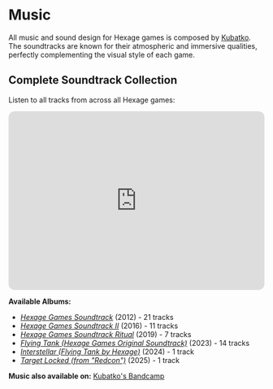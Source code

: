 # Music

All music and sound design for Hexage games is composed by [Kubatko](http://kubatko.info). The soundtracks are known for their atmospheric and immersive qualities, perfectly complementing the visual style of each game.

## Complete Soundtrack Collection

Listen to all tracks from across all Hexage games:

<iframe style="border-radius:12px" src="https://open.spotify.com/embed/playlist/3gC5x8k8mHgJc9hiinNaRn?utm_source=generator&theme=0" width="100%" height="352" frameBorder="0" allowfullscreen="" allow="autoplay; clipboard-write; encrypted-media; fullscreen; picture-in-picture" loading="lazy"></iframe>

**Available Albums:**

- [_Hexage Games Soundtrack_](https://open.spotify.com/album/1LXtPkFuj6ZaEqwuyqHqtE) (2012) - 21 tracks
- [_Hexage Games Soundtrack II_](https://open.spotify.com/album/3WtV3oC5jChse4wrt9g32E) (2016) - 11 tracks
- [_Hexage Games Soundtrack Ritual_](https://open.spotify.com/album/1QMUWpoezaLxYUG54kDq0Y) (2019) - 7 tracks
- [_Flying Tank (Hexage Games Original Soundtrack)_](https://open.spotify.com/album/0fQ1gRUiaKHgj4mMhDP7Gg) (2023) - 14 tracks
- [_Interstellar (Flying Tank by Hexage)_](https://open.spotify.com/album/3xMDpQRWOy3YBPiYb1WkQZ) (2024) - 1 track
- [_Target Locked (from "Redcon")_](https://open.spotify.com/album/1XzPtShuZ5Q7hsvlqQPIQ9) (2025) - 1 track

**Music also available on:** [Kubatko's Bandcamp](https://kubatko.bandcamp.com/)